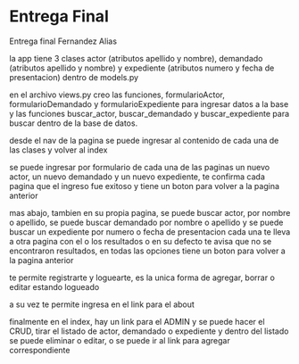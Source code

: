 # Entrega Final
Entrega final Fernandez Alias


la app tiene 3 clases actor (atributos apellido y nombre), demandado (atributos apellido y nombre) y 
expediente (atributos numero y fecha de presentacion) dentro de models.py

en el archivo views.py creo las funciones, formularioActor, formularioDemandado y formularioExpediente para ingresar datos a la base
y las funciones buscar_actor, buscar_demandado y buscar_expediente para buscar dentro de la base de datos.

desde el nav de la pagina se puede ingresar al contenido de cada una de las clases y volver al index

se puede ingresar por formulario de cada una de las paginas un nuevo actor, un nuevo demandado y un nuevo expediente,
te confirma cada pagina que el ingreso fue exitoso y tiene un boton para volver a la pagina anterior

mas abajo, tambien en su propia pagina, se puede buscar actor, por nombre o apellido, 
se puede buscar demandado por nombre o apellido y se puede buscar un expediente por numero o fecha de presentacion
cada una te lleva a otra pagina con el o los resultados o en su defecto te avisa que no se encontraron resultados,
en todas las opciones tiene un boton para volver a la pagina anterior

te permite registrarte y loguearte, es la unica forma de agregar, borrar o editar estando logueado

a su vez te permite ingresa en el link para el about

finalmente en el index, hay un link para el ADMIN y se puede hacer el CRUD, tirar el listado de actor, demandado o expediente y dentro 
del listado se puede eliminar o editar, o se puede ir al link para agregar correspondiente


